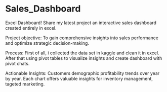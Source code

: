 # Sales_Dashboard
Excel Dashboard! Share my latest project an interactive sales dashboard created entirely in excel.

Project objective: To gain comprehensive insights into sales performance and optimize strategic decision-making.

Process: First of all, i collected the data set in kaggle and clean it in excel. After that using pivot tables to visualize insights and create dashboard with pivot chats.

Actionable Insights: Customers demographic profitability trends over year by year. Each chart offers valuable insights for inventory management, tageted marketing.
